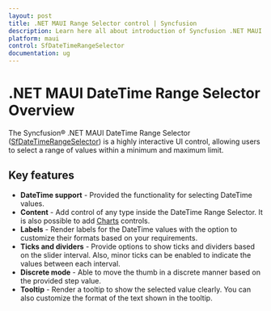 ```yaml
---
layout: post
title: .NET MAUI Range Selector control | Syncfusion
description: Learn here all about introduction of Syncfusion .NET MAUI Range Selector (SfDateTimeRangeSelector) control with key features and more.
platform: maui
control: SfDateTimeRangeSelector
documentation: ug
---
```


# .NET MAUI DateTime Range Selector Overview

The Syncfusion® .NET MAUI DateTime Range Selector ([SfDateTimeRangeSelector](https://www.syncfusion.com/maui-controls/maui-range-selector)) is a highly interactive UI control, allowing users to select a range of values within a minimum and maximum limit.

## Key features

* **DateTime support** - Provided the functionality for selecting DateTime values.
* **Content** - Add control of any type inside the DateTime Range Selector. It is also possible to add [Charts](https://www.syncfusion.com/maui-controls/maui-cartesian-charts) controls.
* **Labels** - Render labels for the DateTime values with the option to customize their formats based on your requirements.
* **Ticks and dividers** - Provide options to show ticks and dividers based on the slider interval. Also, minor ticks can be enabled to indicate the values between each interval.
* **Discrete mode** - Able to move the thumb in a discrete manner based on the provided step value.
* **Tooltip** - Render a tooltip to show the selected value clearly. You can also customize the format of the text shown in the tooltip.

